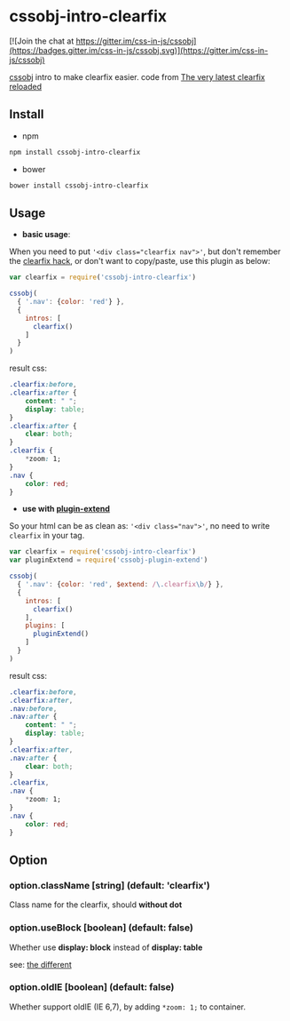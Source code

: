 # cssobj-intro-clearfix

[![Join the chat at https://gitter.im/css-in-js/cssobj](https://badges.gitter.im/css-in-js/cssobj.svg)](https://gitter.im/css-in-js/cssobj)

[cssobj](https://github.com/cssobj/cssobj) intro to make clearfix easier. code from [The very latest clearfix reloaded][]

[The very latest clearfix reloaded]: http://cssmojo.com/the-very-latest-clearfix-reloaded/

## Install

- npm

```bash
npm install cssobj-intro-clearfix
```

- bower

```bash
bower install cssobj-intro-clearfix
```

## Usage

- **basic usage**:

When you need to put `'<div class="clearfix nav">'`, but don't remember the [clearfix hack][The very latest clearfix reloaded], or don't want to copy/paste, use this plugin as below:

```javascript
var clearfix = require('cssobj-intro-clearfix')

cssobj(
  { '.nav': {color: 'red'} },
  {
    intros: [
      clearfix()
    ]
  }
)
```

result css:

``` css
.clearfix:before,
.clearfix:after {
    content: " ";
    display: table;
}
.clearfix:after {
    clear: both;
}
.clearfix {
    *zoom: 1;
}
.nav {
    color: red;
}
```

- **use with [plugin-extend](https://github.com/cssobj/cssobj-plugin-extend)**

So your html can be as clean as: `'<div class="nav">'`, no need to write `clearfix` in your tag.

```javascript
var clearfix = require('cssobj-intro-clearfix')
var pluginExtend = require('cssobj-plugin-extend')

cssobj(
  { '.nav': {color: 'red', $extend: /\.clearfix\b/} },
  {
    intros: [
      clearfix()
    ],
    plugins: [
      pluginExtend()
    ]
  }
)
```

result css:

``` css
.clearfix:before,
.clearfix:after,
.nav:before,
.nav:after {
    content: " ";
    display: table;
}
.clearfix:after,
.nav:after {
    clear: both;
}
.clearfix,
.nav {
    *zoom: 1;
}
.nav {
    color: red;
}
```


## Option


### option.className [string] \(default: 'clearfix'\)

Class name for the clearfix, should **without dot**


### option.useBlock [boolean] \(default: false\)

Whether use **display: block** instead of **display: table**

see: [the different](http://cssmojo.com/the-very-latest-clearfix-reloaded/)


### option.oldIE [boolean] \(default: false\)

Whether support oldIE (IE 6,7), by adding `*zoom: 1;` to container.




